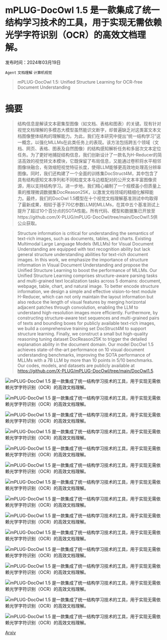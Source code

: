 # mPLUG-DocOwl 1.5 是一款集成了统一结构学习技术的工具，用于实现无需依赖光学字符识别（OCR）的高效文档理解。

发布时间：2024年03月19日

`Agent` `文档理解` `计算机视觉`

> mPLUG-DocOwl 1.5: Unified Structure Learning for OCR-free Document Understanding

# 摘要

> 结构信息是解读文本密集型图像（如文档、表格和图表）的关键。现有针对视觉文档理解的多模态大模型虽然能识文断字，却普遍缺乏对这类富文本文档图像整体结构的理解能力。为此，我们在本研究中提出“统一结构学习”这一概念，以强化MLLMs在此类任务上的表现。该方法包括跨五个领域（文档、网页、表格、图表及自然图像）的结构感知解析任务和多层次文本定位任务。为了更好地捕捉结构信息，我们创新设计了一款名为H-Reducer的简洁高效的视觉转文本模块，它既保留了布局信息，又能通过卷积将水平相邻图像块融合，有效缩短视觉特征长度，使得LLM能够更高效地处理高分辨率图像。同时，我们还构建了一个全面的训练集DocStruct4M，其中包含了具有结构感知文本序列和不同粒度文本与边框配对的公开文本丰富图像资源，用以支持结构学习。进一步地，我们精心编制了一个规模虽小但质量上乘的推理微调数据集DocReason25K，以激发文档领域的精细化解释能力。最终，我们的DocOwl 1.5模型在十个视觉文档理解基准测试中均取得了最新成果，相较于基于70亿参数LLM的MLLMs，在其中五个基准测试上提升了超过10个百分点的SOTA性能。所有代码、模型和数据集已开放至https://github.com/X-PLUG/mPLUG-DocOwl/tree/main/DocOwl1.5供公众获取。

> Structure information is critical for understanding the semantics of text-rich images, such as documents, tables, and charts. Existing Multimodal Large Language Models (MLLMs) for Visual Document Understanding are equipped with text recognition ability but lack general structure understanding abilities for text-rich document images. In this work, we emphasize the importance of structure information in Visual Document Understanding and propose the Unified Structure Learning to boost the performance of MLLMs. Our Unified Structure Learning comprises structure-aware parsing tasks and multi-grained text localization tasks across 5 domains: document, webpage, table, chart, and natural image. To better encode structure information, we design a simple and effective vision-to-text module H-Reducer, which can not only maintain the layout information but also reduce the length of visual features by merging horizontal adjacent patches through convolution, enabling the LLM to understand high-resolution images more efficiently. Furthermore, by constructing structure-aware text sequences and multi-grained pairs of texts and bounding boxes for publicly available text-rich images, we build a comprehensive training set DocStruct4M to support structure learning. Finally, we construct a small but high-quality reasoning tuning dataset DocReason25K to trigger the detailed explanation ability in the document domain. Our model DocOwl 1.5 achieves state-of-the-art performance on 10 visual document understanding benchmarks, improving the SOTA performance of MLLMs with a 7B LLM by more than 10 points in 5/10 benchmarks. Our codes, models, and datasets are publicly available at https://github.com/X-PLUG/mPLUG-DocOwl/tree/main/DocOwl1.5.

![mPLUG-DocOwl 1.5 是一款集成了统一结构学习技术的工具，用于实现无需依赖光学字符识别（OCR）的高效文档理解。](../../../paper_images/2403.12895/x1.png)

![mPLUG-DocOwl 1.5 是一款集成了统一结构学习技术的工具，用于实现无需依赖光学字符识别（OCR）的高效文档理解。](../../../paper_images/2403.12895/x2.png)

![mPLUG-DocOwl 1.5 是一款集成了统一结构学习技术的工具，用于实现无需依赖光学字符识别（OCR）的高效文档理解。](../../../paper_images/2403.12895/x3.png)

![mPLUG-DocOwl 1.5 是一款集成了统一结构学习技术的工具，用于实现无需依赖光学字符识别（OCR）的高效文档理解。](../../../paper_images/2403.12895/x4.png)

![mPLUG-DocOwl 1.5 是一款集成了统一结构学习技术的工具，用于实现无需依赖光学字符识别（OCR）的高效文档理解。](../../../paper_images/2403.12895/x5.png)

![mPLUG-DocOwl 1.5 是一款集成了统一结构学习技术的工具，用于实现无需依赖光学字符识别（OCR）的高效文档理解。](../../../paper_images/2403.12895/x6.png)

![mPLUG-DocOwl 1.5 是一款集成了统一结构学习技术的工具，用于实现无需依赖光学字符识别（OCR）的高效文档理解。](../../../paper_images/2403.12895/x7.png)

![mPLUG-DocOwl 1.5 是一款集成了统一结构学习技术的工具，用于实现无需依赖光学字符识别（OCR）的高效文档理解。](../../../paper_images/2403.12895/x8.png)

![mPLUG-DocOwl 1.5 是一款集成了统一结构学习技术的工具，用于实现无需依赖光学字符识别（OCR）的高效文档理解。](../../../paper_images/2403.12895/x9.png)

![mPLUG-DocOwl 1.5 是一款集成了统一结构学习技术的工具，用于实现无需依赖光学字符识别（OCR）的高效文档理解。](../../../paper_images/2403.12895/x10.png)

![mPLUG-DocOwl 1.5 是一款集成了统一结构学习技术的工具，用于实现无需依赖光学字符识别（OCR）的高效文档理解。](../../../paper_images/2403.12895/x11.png)

![mPLUG-DocOwl 1.5 是一款集成了统一结构学习技术的工具，用于实现无需依赖光学字符识别（OCR）的高效文档理解。](../../../paper_images/2403.12895/x12.png)

![mPLUG-DocOwl 1.5 是一款集成了统一结构学习技术的工具，用于实现无需依赖光学字符识别（OCR）的高效文档理解。](../../../paper_images/2403.12895/x13.png)

![mPLUG-DocOwl 1.5 是一款集成了统一结构学习技术的工具，用于实现无需依赖光学字符识别（OCR）的高效文档理解。](../../../paper_images/2403.12895/x14.png)

![mPLUG-DocOwl 1.5 是一款集成了统一结构学习技术的工具，用于实现无需依赖光学字符识别（OCR）的高效文档理解。](../../../paper_images/2403.12895/x15.png)

[Arxiv](https://arxiv.org/abs/2403.12895)